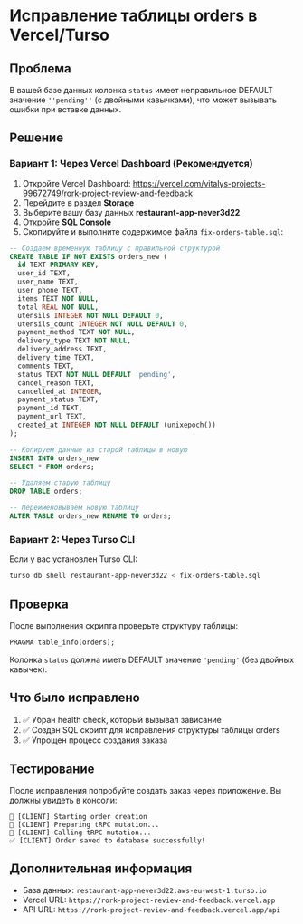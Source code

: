 # Исправление таблицы orders в Vercel/Turso

## Проблема
В вашей базе данных колонка `status` имеет неправильное DEFAULT значение `''pending''` (с двойными кавычками), что может вызывать ошибки при вставке данных.

## Решение

### Вариант 1: Через Vercel Dashboard (Рекомендуется)

1. Откройте Vercel Dashboard: https://vercel.com/vitalys-projects-99672749/rork-project-review-and-feedback
2. Перейдите в раздел **Storage**
3. Выберите вашу базу данных **restaurant-app-never3d22**
4. Откройте **SQL Console**
5. Скопируйте и выполните содержимое файла `fix-orders-table.sql`:

```sql
-- Создаем временную таблицу с правильной структурой
CREATE TABLE IF NOT EXISTS orders_new (
  id TEXT PRIMARY KEY,
  user_id TEXT,
  user_name TEXT,
  user_phone TEXT,
  items TEXT NOT NULL,
  total REAL NOT NULL,
  utensils INTEGER NOT NULL DEFAULT 0,
  utensils_count INTEGER NOT NULL DEFAULT 0,
  payment_method TEXT NOT NULL,
  delivery_type TEXT NOT NULL,
  delivery_address TEXT,
  delivery_time TEXT,
  comments TEXT,
  status TEXT NOT NULL DEFAULT 'pending',
  cancel_reason TEXT,
  cancelled_at INTEGER,
  payment_status TEXT,
  payment_id TEXT,
  payment_url TEXT,
  created_at INTEGER NOT NULL DEFAULT (unixepoch())
);

-- Копируем данные из старой таблицы в новую
INSERT INTO orders_new 
SELECT * FROM orders;

-- Удаляем старую таблицу
DROP TABLE orders;

-- Переименовываем новую таблицу
ALTER TABLE orders_new RENAME TO orders;
```

### Вариант 2: Через Turso CLI

Если у вас установлен Turso CLI:

```bash
turso db shell restaurant-app-never3d22 < fix-orders-table.sql
```

## Проверка

После выполнения скрипта проверьте структуру таблицы:

```sql
PRAGMA table_info(orders);
```

Колонка `status` должна иметь DEFAULT значение `'pending'` (без двойных кавычек).

## Что было исправлено

1. ✅ Убран health check, который вызывал зависание
2. ✅ Создан SQL скрипт для исправления структуры таблицы orders
3. ✅ Упрощен процесс создания заказа

## Тестирование

После исправления попробуйте создать заказ через приложение. Вы должны увидеть в консоли:

```
🔵 [CLIENT] Starting order creation
📝 [CLIENT] Preparing tRPC mutation...
📝 [CLIENT] Calling tRPC mutation...
✅ [CLIENT] Order saved to database successfully!
```

## Дополнительная информация

- База данных: `restaurant-app-never3d22.aws-eu-west-1.turso.io`
- Vercel URL: `https://rork-project-review-and-feedback.vercel.app`
- API URL: `https://rork-project-review-and-feedback.vercel.app/api`
